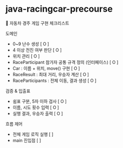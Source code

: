 # java-racingcar-precourse


🚗 자동차 경주 게임 구현 체크리스트

 도메인
 
  - 0~9 난수 생성 [ O ]
  - 4 이상 전진 여부 판단 [ O ]
  - 위치 관리 [ O ]
  - RaceParticipant 참가자 공통 규격 정의 (인터페이스) [ O ]
  - Car : 이름 + 위치, move() 구현 [ O ]
  - RaceResult : 최대 거리, 우승자 계산 [ O ]
  - RaceParticipants : 전체 이동, 결과 생성 [ O ]

 검증 & 입출표 
  - 쉼표 구분, 5자 이하 검사 [ O ]
  - 이름, 시도 횟수 입력 [ O ]
  - 실행 결과, 우승자 출력 [ O ]

흐름 제어
  - 전체 게임 로직 실행 [ ]
  - main 진입점 [ ]
